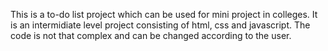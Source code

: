 This is a to-do list project which can be used for mini project in colleges.
It is an intermidiate level project consisting of html, css and javascript.
The code is not that complex and can be changed according to the user.
